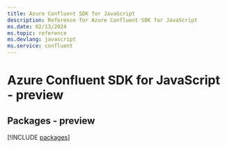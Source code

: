 ```yaml
---
title: Azure Confluent SDK for JavaScript
description: Reference for Azure Confluent SDK for JavaScript
ms.date: 02/13/2024
ms.topic: reference
ms.devlang: javascript
ms.service: confluent
---
```

# Azure Confluent SDK for JavaScript - preview
## Packages - preview
[!INCLUDE [packages](confluent-index.md)]